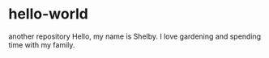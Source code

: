 # hello-world
another repository
Hello, my name is Shelby. I love gardening and spending time with my family.
